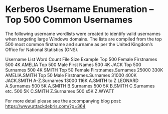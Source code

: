 # Kerberos Username Enumeration – Top 500 Common Usernames 

The following username wordlists were created to identify valid usernames when targeting large Windows domains. The lists are compiled from the top 500 most common firstname and surname as per the United Kingdom’s Office for National Statistics (ONS).

Username List				Word Count	File Size	Example
Top 500 Female Firstnames		500		4K		AMELIA
Top 500 Male First Names		500		4K		JACK
Top 500 Surnames			500		4K		SMITH
Top 50 Female Firstnames.Surnames	25000		330K		AMELIA.SMITH
Top 50 Male Firstnames.Surnames		31000		400K		JACK.SMITH
A-Z.Surnames				13000		116K		A.SMITH to Z.LEONARD
A.Surnames				500		5K		A.SMITH
B.Surnames				500		5K		B.SMITH
C.Surnames etc.				500		5K		C.SMITH
Z.Surnames				500		s5K		Z.WYATT

For more detail please see the accompanying blog post: https://www.attackdebris.com/?p=364
